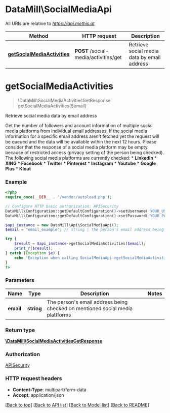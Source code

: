 # DataMill\SocialMediaApi

All URIs are relative to *https://api.methis.at*

Method | HTTP request | Description
------------- | ------------- | -------------
[**getSocialMediaActivities**](SocialMediaApi.md#getSocialMediaActivities) | **POST** /social-media/activities/get | Retrieve social media data by email address


# **getSocialMediaActivities**
> \DataMill\SocialMediaActivitiesGetResponse getSocialMediaActivities($email)

Retrieve social media data by email address

Get the number of followers and account information of multiple social media platforms from individual email addresses. If the social media information for a specific email address aren't fetched yet the request will be queued and the data will be available within the next 12 hours. Please consider that the response of a social media platform may be empty because of restricted access (privacy setting of the person being checked). The following social media platforms are currently checked:  * **LinkedIn**  * **XING**  * **Facebook**  * **Twitter**  * **Pinterest**  * **Instagram**  * **Youtube**  * **Google Plus**  * **Klout**

### Example
```php
<?php
require_once(__DIR__ . '/vendor/autoload.php');

// Configure HTTP basic authorization: APISecurity
DataMill\Configuration::getDefaultConfiguration()->setUsername('YOUR_USERNAME');
DataMill\Configuration::getDefaultConfiguration()->setPassword('YOUR_PASSWORD');

$api_instance = new DataMill\Api\SocialMediaApi();
$email = "email_example"; // string | The person's email address being checked on mentioned social media plattforms

try {
    $result = $api_instance->getSocialMediaActivities($email);
    print_r($result);
} catch (Exception $e) {
    echo 'Exception when calling SocialMediaApi->getSocialMediaActivities: ', $e->getMessage(), PHP_EOL;
}
?>
```

### Parameters

Name | Type | Description  | Notes
------------- | ------------- | ------------- | -------------
 **email** | **string**| The person&#39;s email address being checked on mentioned social media plattforms |

### Return type

[**\DataMill\SocialMediaActivitiesGetResponse**](../Model/SocialMediaActivitiesGetResponse.md)

### Authorization

[APISecurity](../../README.md#APISecurity)

### HTTP request headers

 - **Content-Type**: multipart/form-data
 - **Accept**: application/json

[[Back to top]](#) [[Back to API list]](../../README.md#documentation-for-api-endpoints) [[Back to Model list]](../../README.md#documentation-for-models) [[Back to README]](../../README.md)

